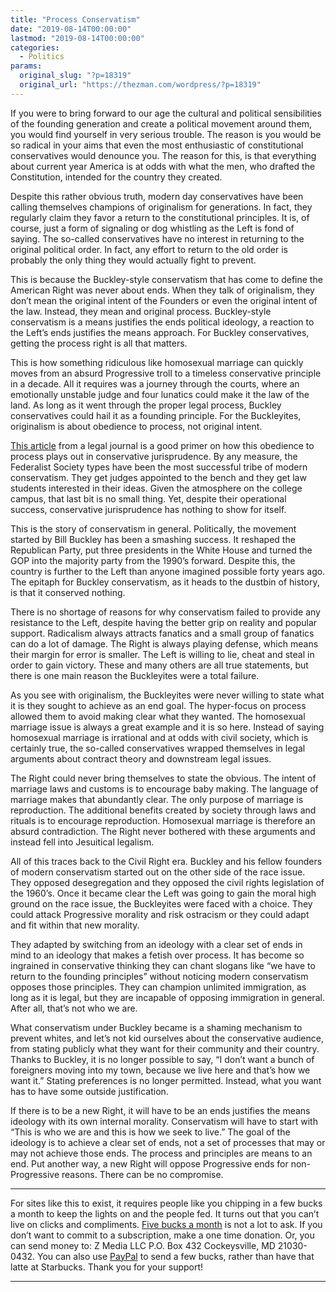 ```yaml
---
title: "Process Conservatism"
date: "2019-08-14T00:00:00"
lastmod: "2019-08-14T00:00:00"
categories:
  - Politics
params:
  original_slug: "?p=18319"
  original_url: "https://thezman.com/wordpress/?p=18319"
---
```


If you were to bring forward to our age the cultural and political
sensibilities of the founding generation and create a political movement
around them, you would find yourself in very serious trouble. The reason
is you would be so radical in your aims that even the most enthusiastic
of constitutional conservatives would denounce you. The reason for this,
is that everything about current year America is at odds with what the
men, who drafted the Constitution, intended for the country they
created.

Despite this rather obvious truth, modern day conservatives have been
calling themselves champions of originalism for generations. In fact,
they regularly claim they favor a return to the constitutional
principles. It is, of course, just a form of signaling or dog whistling
as the Left is fond of saying. The so-called conservatives have no
interest in returning to the original political order. In fact, any
effort to return to the old order is probably the only thing they would
actually fight to prevent.

This is because the Buckley-style conservatism that has come to define
the American Right was never about ends. When they talk of originalism,
they don’t mean the original intent of the Founders or even the original
intent of the law. Instead, they mean and original process.
Buckley-style conservatism is a means justifies the ends political
ideology, a reaction to the Left’s ends justifies the means approach.
For Buckley conservatives, getting the process right is all that
matters.

This is how something ridiculous like homosexual marriage can quickly
moves from an absurd Progressive troll to a timeless conservative
principle in a decade. All it requires was a journey through the courts,
where an emotionally unstable judge and four lunatics could make it the
law of the land. As long as it went through the proper legal process,
Buckley conservatives could hail it as a founding principle. For the
Buckleyites, originalism is about obedience to process, not original
intent.

<a
href="https://www.lawliberty.org/liberty-forum/is-legal-conservatism-as-accomplished-as-it-thinks-it-is/"
rel="noopener noreferrer" target="_blank">This article</a> from a legal
journal is a good primer on how this obedience to process plays out in
conservative jurisprudence. By any measure, the Federalist Society types
have been the most successful tribe of modern conservatism. They get
judges appointed to the bench and they get law students interested in
their ideas. Given the atmosphere on the college campus, that last bit
is no small thing. Yet, despite their operational success, conservative
jurisprudence has nothing to show for itself.

This is the story of conservatism in general. Politically, the movement
started by Bill Buckley has been a smashing success. It reshaped the
Republican Party, put three presidents in the White House and turned the
GOP into the majority party from the 1990’s forward. Despite this, the
country is further to the Left than anyone imagined possible forty years
ago. The epitaph for Buckley conservatism, as it heads to the dustbin of
history, is that it conserved nothing.

There is no shortage of reasons for why conservatism failed to provide
any resistance to the Left, despite having the better grip on reality
and popular support. Radicalism always attracts fanatics and a small
group of fanatics can do a lot of damage. The Right is always playing
defense, which means their margin for error is smaller. The Left is
willing to lie, cheat and steal in order to gain victory. These and many
others are all true statements, but there is one main reason the
Buckleyites were a total failure.

As you see with originalism, the Buckleyites were never willing to state
what it is they sought to achieve as an end goal. The hyper-focus on
process allowed them to avoid making clear what they wanted. The
homosexual marriage issue is always a great example and it is so here.
Instead of saying homosexual marriage is irrational and at odds with
civil society, which is certainly true, the so-called conservatives
wrapped themselves in legal arguments about contract theory and
downstream legal issues.

The Right could never bring themselves to state the obvious. The intent
of marriage laws and customs is to encourage baby making. The language
of marriage makes that abundantly clear. The only purpose of marriage is
reproduction. The additional benefits created by society through laws
and rituals is to encourage reproduction. Homosexual marriage is
therefore an absurd contradiction. The Right never bothered with these
arguments and instead fell into Jesuitical legalism.

All of this traces back to the Civil Right era. Buckley and his fellow
founders of modern conservatism started out on the other side of the
race issue. They opposed desegregation and they opposed the civil rights
legislation of the 1960’s. Once it became clear the Left was going to
gain the moral high ground on the race issue, the Buckleyites were faced
with a choice. They could attack Progressive morality and risk ostracism
or they could adapt and fit within that new morality.

They adapted by switching from an ideology with a clear set of ends in
mind to an ideology that makes a fetish over process. It has become so
ingrained in conservative thinking they can chant slogans like “we have
to return to the founding principles” without noticing modern
conservatism opposes those principles. They can champion unlimited
immigration, as long as it is legal, but they are incapable of opposing
immigration in general. After all, that’s not who we are.

What conservatism under Buckley became is a shaming mechanism to prevent
whites, and let’s not kid ourselves about the conservative audience,
from stating publicly what they want for their community and their
country. Thanks to Buckley, it is no longer possible to say, “I don’t
want a bunch of foreigners moving into my town, because we live here and
that’s how we want it.” Stating preferences is no longer permitted.
Instead, what you want has to have some outside justification.

If there is to be a new Right, it will have to be an ends justifies the
means ideology with its own internal morality. Conservatism will have to
start with “This is who we are and this is how we seek to live.” The
goal of the ideology is to achieve a clear set of ends, not a set of
processes that may or may not achieve those ends. The process and
principles are means to an end. Put another way, a new Right will oppose
Progressive ends for non-Progressive reasons. There can be no
compromise.

------------------------------------------------------------------------

For sites like this to exist, it requires people like you chipping in a
few bucks a month to keep the lights on and the people fed. It turns out
that you can’t live on clicks and compliments.
<a href="https://www.subscribestar.com/the-z-blog"
rel="noopener noreferrer" target="_blank">Five bucks a month</a> is not
a lot to ask. If you don’t want to commit to a subscription, make a one
time donation. Or, you can send money to: Z Media LLC P.O. Box 432
Cockeysville, MD 21030-0432. You can also use <a
href="https://www.paypal.com/cgi-bin/webscr?cmd=_s-xclick&amp;hosted_button_id=UDAS2Q8JYA6CN&amp;source=url"
rel="noopener noreferrer" target="_blank">PayPal</a> to send a few
bucks, rather than have that latte at Starbucks. Thank you for your
support!

------------------------------------------------------------------------
